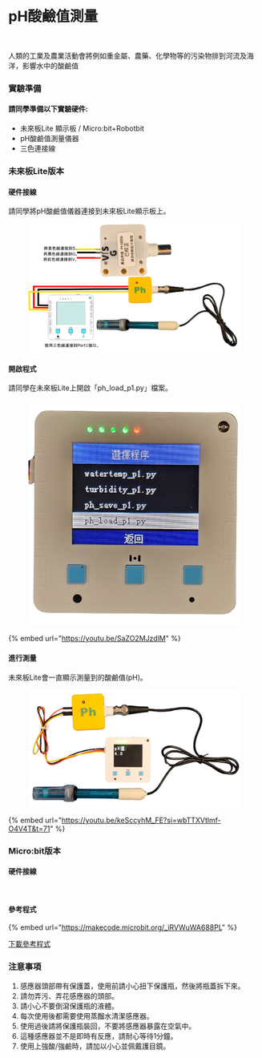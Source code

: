 # pH酸鹼值測量

<figure><img src="https://files.gitbook.com/v0/b/gitbook-x-prod.appspot.com/o/spaces%2F6uJvpXC43onNIIwhMlWo%2Fuploads%2FGyPNdp0KfxcB7sXjSU86%2Fimage.png?alt=media&#x26;token=e59432f7-bf84-41bd-a4ee-47b167b93876" alt=""><figcaption></figcaption></figure>

人類的工業及農業活動會將例如重金屬、農藥、化學物等的污染物排到河流及海洋，影響水中的酸鹼值

### 實驗準備

#### 請同學準備以下實驗硬件:

* 未來板Lite 顯示板 / Micro:bit+Robotbit
* pH酸鹼值測量儀器
* 三色連接線

### 未來板Lite版本

#### 硬件接線

請同學將pH酸鹼值儀器連接到未來板Lite顯示板上。

<figure><img src="../../.gitbook/assets/ph_wiring (1).png" alt=""><figcaption></figcaption></figure>

#### 開啟程式

請同學在未來板Lite上開啟「ph\_load\_p1.py」檔案。

<figure><img src="../../.gitbook/assets/phloadprogram.png" alt=""><figcaption></figcaption></figure>



{% embed url="https://youtu.be/SaZO2MJzdlM" %}

#### 進行測量

未來板Lite會一直顯示測量到的酸鹼值(pH)。

<figure><img src="../../.gitbook/assets/phloaddisplay.png" alt=""><figcaption></figcaption></figure>



{% embed url="https://youtu.be/keSccyhM_FE?si=wbTTXVtlmf-O4V4T&t=71" %}

### Micro:bit版本

#### 硬件接線

<figure><img src="https://sharinghub.kittenbot.hk/~gitbook/image?url=https%3A%2F%2F879637118-files.gitbook.io%2F%7E%2Ffiles%2Fv0%2Fb%2Fgitbook-x-prod.appspot.com%2Fo%2Fspaces%252F6uJvpXC43onNIIwhMlWo%252Fuploads%252FLDX1nuCeyNOgCcbGZOkJ%252Fph_edu.png%3Falt%3Dmedia%26token%3D4f73b373-0613-42a5-9714-0e9b1dc4a1b5&#x26;width=768&#x26;dpr=1&#x26;quality=100&#x26;sign=2f5feaab&#x26;sv=1" alt=""><figcaption></figcaption></figure>

#### 參考程式

{% embed url="https://makecode.microbit.org/_iRVWuWA688PL" %}

[下載參考程式](https://makecode.microbit.org/_iRVWuWA688PL)

### 注意事項

1. 感應器頭部帶有保護蓋，使用前請小心扭下保護瓶，然後將瓶蓋拆下來。
2. 請勿弄污、弄花感應器的頭部。
3. 請小心不要倒瀉保護瓶的液體。
4. 每次使用後都需要使用蒸餾水清潔感應器。
5. 使用過後請將保護瓶裝回，不要將感應器暴露在空氣中。
6. 這種感應器並不是即時有反應，請耐心等待1分鐘。
7. 使用上強酸/強鹼時，請加以小心並佩戴護目鏡。
